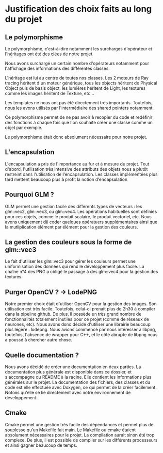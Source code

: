 # Justification des choix faits au long du projet

## Le polymorphisme

Le polymorphisme, c'est-à-dire notamment les surcharges d'opérateur et l'héritages ont été des clées de notre projet.

Nous avons surchargé un certain nombre d'opérateurs notamment pour l'affichage des informations des différentes classes.

L'héritage est lui au centre de toutes nos classes. Les 2 moteurs de Ray tracing héritent d'un moteur générique, tous les objects héritent de Physical Object puis de basis object, les lumières héritent de Light, les textures comme les images héritent de Texture, etc...

Les templates ne nous ont pas été directement très importants. Toutefois, nous les avons utilisés par l'intermédiaire des shared pointers notamment.

Ce polymorphisme permet de ne pas avoir à recopier du code et redéfinir des fonctions à chaque fois que l'on souhaite créer une classe comme un objet par exemple.

Le polymorphisme était donc absolument nécessaire pour notre projet.

## L'encapsulation

L'encapsulation a pris de l'importance au fur et à mesure du projet. Tout d'abord, l'utilisation très intensive des attributs des objets nous a plutôt restreint dans l'utilisation de l'encapsulation. Les classes implémentées plus tard mettent beaucoup plus à profit la notion d'encapsulation.

## Pourquoi GLM ?

GLM permet une gestion facile des différents types de vecteurs : les glm::vec2, glm::vec3, ou glm::vec4. Les opérations habituelles sont définies pour ces objets, comme le produit scalaire, le produit vectoriel, etc. Nous avons uniquement dû coder quelques opératuers supplémentaires ainsi que la mutliplication élément par élément pour la gestion des couleurs.

## La gestion des couleurs sous la forme de glm::vec3

Le fait d'utiliser les glm::vec3 pour gérer les couleurs permet une uniformisation des données qui rend le développement plus facile. La chaîne n°4 des PNG a obligé le passage à des glm::vec4 pour la gestion des textures.

## Purger OpenCV ? -> LodePNG

Notre premier choix était d'utiliser OpenCV pour la gestion des images. Son utilisation est très facile. Toutefois, celui-ci prenait plus de 2h30 à compiler dans la pipeline github. De plus, il possède un très grand nombre de fonctionnalités totalement inutiles pour ce projet (comme de réseaux de neurones, etc). Nous avons donc décidé d'utiliser une librairie beaucoup plus légère : lodepng. Nous avions commencé par nous intéresser à libpng, toutefois, l'absence de wrapper pour C++, et le côté abrupte de libpng nous a poussé à chercher autre chose.

## Quelle documentation ?

Nous avons décidé de créer une documentation en deux parties. La documentation plus générale est disponible dans ce dossier, et s'accompagne du README à la racine. Elle contient les informations plus générales sur le projet. La documentation des fichiers, des classes et du code est elle effectuée avec Doxygen, ce qui permet de la créer facilement. Notons qu'elle se lie directement avec notre environnement de développement.

## Cmake

Cmake permet une gestion très facile des dépendances et permet plus de souplesse qu'un Makefile fait main. Le Makefile ou cmake étaient absolument nécessaires pour le projet. La compilation aurait sinon été trop complexe. De plus, il est possible de compiler sur les différents processeurs et ainsi gagner beaucoup de temps.
